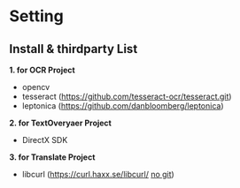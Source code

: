 # Setting
Install & thirdparty List
---------------
**1. for OCR Project**
* opencv
* tesseract (https://github.com/tesseract-ocr/tesseract.git)
* leptonica (https://github.com/danbloomberg/leptonica)

**2. for TextOveryaer Project**
* DirectX SDK

**3. for Translate Project**
* libcurl (https://curl.haxx.se/libcurl/ <U> no git</U>)